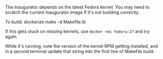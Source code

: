 The Inaugurator depends on the latest Fedora kernel. You may need to scratch the current inaugurator image if it's not building correctly.


To build:
    dockerize make -d Makefile.lb

If this gets stuck on missing kernels, use `docker rmi fedora:27` and try again.

While it's running, note the version of the kernel RPM getting installed, and in a second terminal update that string into the first line of Makefile.build.
